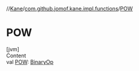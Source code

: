 //[Kane](../index.md)/[com.github.jomof.kane.impl.functions](index.md)/[POW](-p-o-w.md)



# POW  
[jvm]  
Content  
val [POW](-p-o-w.md): [BinaryOp](../com.github.jomof.kane.impl/-binary-op/index.md)  



